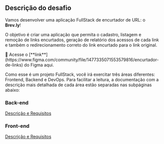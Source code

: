 ## Descrição do desafio

Vamos desenvolver uma aplicação FullStack de encurtador de URL: o **Brev.ly**! 

O objetivo é criar uma aplicação que permita o cadastro, listagem e remoção de links encurtados, geração de relatório dos acessos de cada link e também o redirecionamento correto do link encurtado para o link original.

<aside>
💜 Acesse o [**link**](https://www.figma.com/community/file/1477335071553579816/encurtador-de-links) do Figma aqui.

</aside>

Como esse é um projeto FullStack, você irá exercitar três áreas diferentes: Frontend, Backend e DevOps. Para facilitar a leitura, a documentação com a descrição mais detalhada de cada área estão separadas nas subpáginas abaixo:

### Back-end

[Descrição e Requisitos](https://www.notion.so/Descri-o-e-Requisitos-1a8395da577080459f99c0f00b09bd0b?pvs=21)

### Front-end

[Descrição e Requisitos](https://www.notion.so/Descri-o-e-Requisitos-1a8395da5770802bbe18d2f282b190a0?pvs=21)

